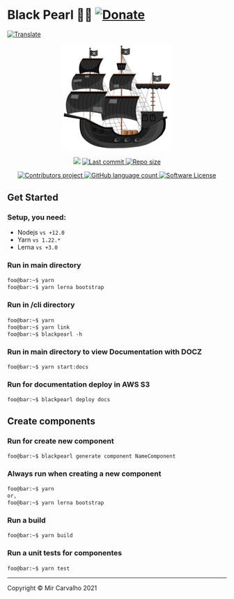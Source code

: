 # Black Pearl 🏴‍☠️ [![Donate](https://img.shields.io/badge/Donate-brightgreen.svg)](https://www.paypal.com/cgi-bin/webscr?cmd=_donations&business=BKXUAMJSNZN46&item_name=Thanks+for+Help+me%21&currency_code=BRL&source=url)

<!-- Translate -->

<a href="./README-pt-br.md">
  <img alt="Translate" src="https://img.shields.io/badge/Translate-pt--br-blue.svg">
</a>

<!-- Banner -->

<p align="center">
  <a href="" target="_blank" >
    <img alt="Banner" src="./.github/assets/black-pearl.svg" width="50%" />
  </a>
</p>

<!-- First badges -->

<p align="center">
  <!-- Codacy -->
  <a href="https://www.codacy.com/gh/deppbrazil/black-pearl/dashboard?utm_source=github.com&amp;utm_medium=referral&amp;utm_content=deppbrazil/black-pearl&amp;utm_campaign=Badge_Grade"><img src="https://app.codacy.com/project/badge/Grade/a5099e9dcb8e4dff806f75da82123efd"/></a>
  <!-- Last commit -->
  <a href="https://github.com/deppbrazil/black-pearl/commits/master">
    <img alt="Last commit" src="https://img.shields.io/github/last-commit/deppbrazil/black-pearl.svg">
  </a>
  <!-- Repo size -->
  <a href="https://github.com/deppbrazil/black-pearl">
    <img alt="Repo size" src="https://img.shields.io/github/repo-size/deppbrazil/black-pearl.svg?color=brightgreen" />
  </a>
</p>

<!-- Seconds badges -->

<p align="center">
  <!-- Contributors -->
  <a href="https://github.com/deppbrazil/black-pearl/graphs/contributors">
    <img alt="Contributors project" src="https://img.shields.io/github/contributors/deppbrazil/black-pearl.svg?color=blue" />
  </a>
  <!-- Language -->
  <a href="https://github.com/deppbrazil/black-pearl">
    <img alt="GitHub language count" src="https://img.shields.io/github/languages/top/deppbrazil/black-pearl.svg" />
  </a>
  <!-- License -->
  <a href="./LICENSE">
    <img alt="Software License" src="https://img.shields.io/badge/license-MIT-blue.svg">
  </a>
</p>

## Get Started

### Setup, you need:
- Nodejs `vs +12.0`
- Yarn `vs 1.22.*`
- Lerna `vs +3.0`

### Run in main directory

```console
foo@bar:~$ yarn
foo@bar:~$ yarn lerna bootstrap
```

### Run in /cli directory

```console
foo@bar:~$ yarn
foo@bar:~$ yarn link
foo@bar:~$ blackpearl -h
```

### Run in main directory to view Documentation with DOCZ

```console
foo@bar:~$ yarn start:docs
```

### Run for documentation deploy in AWS S3

```console
foo@bar:~$ blackpearl deploy docs
```

## Create components

### Run for create new component

```console
foo@bar:~$ blackpearl generate component NameComponent
```

### Always run when creating a new component

```console
foo@bar:~$ yarn
or,
foo@bar:~$ yarn lerna bootstrap
```

### Run a build

```console
foo@bar:~$ yarn build
```

### Run a unit tests for componentes

```console
foo@bar:~$ yarn test
```

* * *

Copyright © Mir Carvalho 2021
